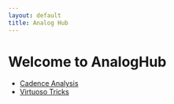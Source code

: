 ```yaml
---
layout: default
title: Analog Hub
---
```


# Welcome to AnalogHub

- [Cadence Analysis](pages/tutorial1.html)
- [Virtuoso Tricks](pages/tutorial2.html)
